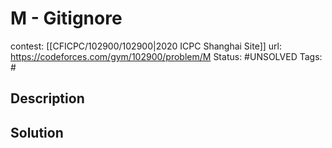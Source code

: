 # M - Gitignore

contest: [[CFICPC/102900/102900|2020 ICPC Shanghai Site]]
url: https://codeforces.com/gym/102900/problem/M
Status: #UNSOLVED
Tags: #

## Description

## Solution

